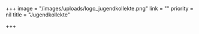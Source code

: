 +++
image = "/images/uploads/logo_jugendkollekte.png"
link = ""
priority = nil
title = "Jugendkollekte"

+++
